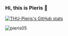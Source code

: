 ### Hi, this is Pieris 👋

[![THU-Pieris's GitHub stats](https://github-readme-stats.vercel.app/api?username=THU-Pieris&theme=default&show_icons=true&hide_title=true)](https://github.com/anuraghazra/github-readme-stats)

![pieris05](https://count.getloli.com/get/@pieris05?theme=moebooru)
